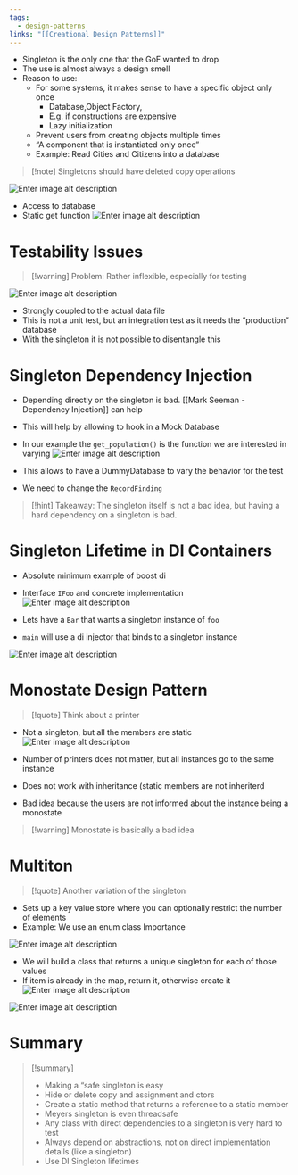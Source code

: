 ```yaml
---
tags:
  - design-patterns
links: "[[Creational Design Patterns]]"
---
```


- Singleton is the only one that the GoF wanted to drop
- The use is almost always a design smell
- Reason to use:
	- For some systems, it makes sense to have a specific object only once
		- Database,Object Factory,
		- E.g. if constructions are expensive
		- Lazy initialization
	- Prevent users from creating objects multiple times
	- “A component that is instantiated only once”
	- Example: Read Cities and Citizens into a database
> [!note] Singletons should have deleted copy operations

![Enter image alt description](IMG-2024-05-31-134635971.png)

- Access to database
- Static get function
![Enter image alt description](IMG-2024-05-31-134636060.png)

# Testability Issues

> [!warning] Problem:
> Rather inflexible, especially for testing

![Enter image alt description](IMG-2024-05-31-134636277.png)

- Strongly coupled to the actual data file
- This is not a unit test, but an integration test as it needs the “production” database
- With the singleton it is not possible to disentangle this

# Singleton Dependency Injection

- Depending directly on the singleton is bad. [[Mark Seeman - Dependency Injection]] can help
- This will help by allowing to hook in a Mock Database
- In our example the `get_population()` is the function we are interested in varying
![Enter image alt description](IMG-2024-05-31-134636428.png)

- This allows to have a DummyDatabase to vary the behavior for the test
- We need to change the `RecordFinding`

> [!hint] Takeaway:
> The singleton itself is not a bad idea, but having a hard dependency on a singleton is bad.

# Singleton Lifetime in DI Containers

- Absolute minimum example of boost di
- Interface `IFoo` and concrete implementation
![Enter image alt description](IMG-2024-05-31-134636545.png)

- Lets have a `Bar` that wants a singleton instance of `foo`
- `main` will use a di injector that binds to a singleton instance

![Enter image alt description](IMG-2024-05-31-134636649.png)

# Monostate Design Pattern

> [!quote] Think about a printer

- Not a singleton, but all the members are static
![Enter image alt description](IMG-2024-05-31-134636778.png)

- Number of printers does not matter, but all instances go to the same instance
- Does not work with inheritance (static members are not inheriterd
- Bad idea because the users are not informed about the instance being a monostate

> [!warning] Monostate is basically a bad idea

# Multiton

> [!quote] Another variation of the singleton

- Sets up a key value store where you can optionally restrict the number of elements
- Example: We use an enum class Importance

![Enter image alt description](IMG-2024-05-31-134637105.png)

- We will build a class that returns a unique singleton for each of those values
- If item is already in the map, return it, otherwise create it
![Enter image alt description](IMG-2024-05-31-134637413.png)

![Enter image alt description](IMG-2024-05-31-134637565.png)

# Summary

> [!summary]
> - Making a “safe singleton is easy
> - Hide or delete copy and assignment and ctors
> - Create a static method that returns a reference to a static member
> - Meyers singleton is even threadsafe
> - Any class with direct dependencies to a singleton is very hard to test
> - Always depend on abstractions, not on direct implementation details (like a singleton)
> - Use DI Singleton lifetimes
